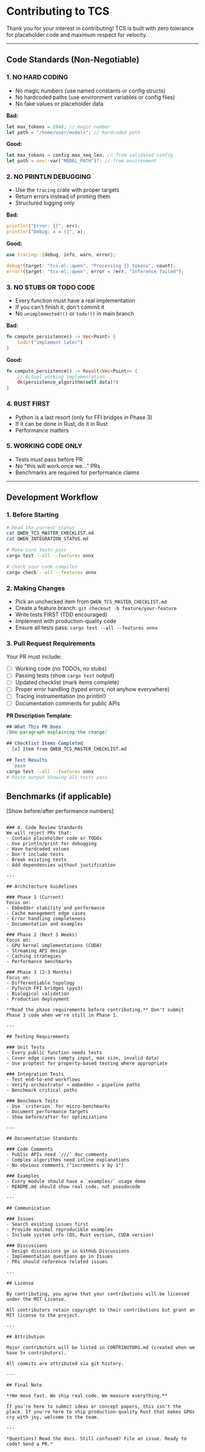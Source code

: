 # Contributing to TCS

Thank you for your interest in contributing! TCS is built with zero tolerance for placeholder code and maximum respect for velocity.

---

## Code Standards (Non-Negotiable)

### 1. NO HARD CODING
- No magic numbers (use named constants or config structs)
- No hardcoded paths (use environment variables or config files)
- No fake values or placeholder data

**Bad:**
```rust
let max_tokens = 2048; // magic number
let path = "/home/user/models"; // hardcoded path
```

**Good:**
```rust
let max_tokens = config.max_seq_len; // from validated config
let path = env::var("MODEL_PATH")?; // from environment
```

### 2. NO PRINTLN DEBUGGING
- Use the `tracing` crate with proper targets
- Return errors instead of printing them
- Structured logging only

**Bad:**
```rust
println!("Error: {}", err);
println!("Debug: x = {}", x);
```

**Good:**
```rust
use tracing::{debug, info, warn, error};

debug!(target: "tcs-ml::qwen", "Processing {} tokens", count);
error!(target: "tcs-ml::qwen", error = ?err, "Inference failed");
```

### 3. NO STUBS OR TODO CODE
- Every function must have a real implementation
- If you can't finish it, don't commit it
- No `unimplemented!()` or `todo!()` in main branch

**Bad:**
```rust
fn compute_persistence() -> Vec<Point> {
    todo!("implement later")
}
```

**Good:**
```rust
fn compute_persistence() -> Result<Vec<Point>> {
    // Actual working implementation
    Ok(persistence_algorithm(self.data)?)
}
```

### 4. RUST FIRST
- Python is a last resort (only for FFI bridges in Phase 3)
- If it can be done in Rust, do it in Rust
- Performance matters

### 5. WORKING CODE ONLY
- Tests must pass before PR
- No "this will work once we..." PRs
- Benchmarks are required for performance claims

---

## Development Workflow

### 1. Before Starting
```bash
# Read the current status
cat QWEN_TCS_MASTER_CHECKLIST.md
cat QWEN_INTEGRATION_STATUS.md

# Make sure tests pass
cargo test --all --features onnx

# Check your code compiles
cargo check --all --features onnx
```

### 2. Making Changes
- Pick an unchecked item from `QWEN_TCS_MASTER_CHECKLIST.md`
- Create a feature branch: `git checkout -b feature/your-feature`
- Write tests FIRST (TDD encouraged)
- Implement with production-quality code
- Ensure all tests pass: `cargo test --all --features onnx`

### 3. Pull Request Requirements
Your PR must include:
- [ ] Working code (no TODOs, no stubs)
- [ ] Passing tests (show `cargo test` output)
- [ ] Updated checklist (mark items complete)
- [ ] Proper error handling (typed errors, not anyhow everywhere)
- [ ] Tracing instrumentation (no println!)
- [ ] Documentation comments for public APIs

**PR Description Template:**
```markdown
## What This PR Does
[One paragraph explaining the change]

## Checklist Items Completed
- [x] Item from QWEN_TCS_MASTER_CHECKLIST.md

## Test Results
```bash
cargo test --all --features onnx
# Paste output showing all tests pass
```

## Benchmarks (if applicable)
[Show before/after performance numbers]
```

### 4. Code Review Standards
We will reject PRs that:
- Contain placeholder code or TODOs
- Use println/print for debugging
- Have hardcoded values
- Don't include tests
- Break existing tests
- Add dependencies without justification

---

## Architecture Guidelines

### Phase 1 (Current)
Focus on:
- Embedder stability and performance
- Cache management edge cases
- Error handling completeness
- Documentation and examples

### Phase 2 (Next 3 Weeks)
Focus on:
- GPU kernel implementations (CUDA)
- Streaming API design
- Caching strategies
- Performance benchmarks

### Phase 3 (2-3 Months)
Focus on:
- Differentiable topology
- PyTorch FFI bridges (pyo3)
- Biological validation
- Production deployment

**Read the phase requirements before contributing.** Don't submit Phase 3 code when we're still in Phase 1.

---

## Testing Requirements

### Unit Tests
- Every public function needs tests
- Cover edge cases (empty input, max size, invalid data)
- Use proptest for property-based testing where appropriate

### Integration Tests
- Test end-to-end workflows
- Verify orchestrator → embedder → pipeline paths
- Benchmark critical paths

### Benchmark Tests
- Use `criterion` for micro-benchmarks
- Document performance targets
- Show before/after for optimizations

---

## Documentation Standards

### Code Comments
- Public APIs need `///` doc comments
- Complex algorithms need inline explanations
- No obvious comments ("increments x by 1")

### Examples
- Every module should have a `examples/` usage demo
- README.md should show real code, not pseudocode

---

## Communication

### Issues
- Search existing issues first
- Provide minimal reproducible examples
- Include system info (OS, Rust version, CUDA version)

### Discussions
- Design discussions go in GitHub Discussions
- Implementation questions go in Issues
- PRs should reference related issues

---

## License

By contributing, you agree that your contributions will be licensed under the MIT License.

All contributors retain copyright to their contributions but grant an MIT license to the project.

---

## Attribution

Major contributors will be listed in CONTRIBUTORS.md (created when we have 5+ contributors).

All commits are attributed via git history.

---

## Final Note

**We move fast. We ship real code. We measure everything.**

If you're here to submit ideas or concept papers, this isn't the place. If you're here to ship production-quality Rust that makes GPUs cry with joy, welcome to the team.

---

*Questions? Read the docs. Still confused? File an issue. Ready to code? Send a PR.*
